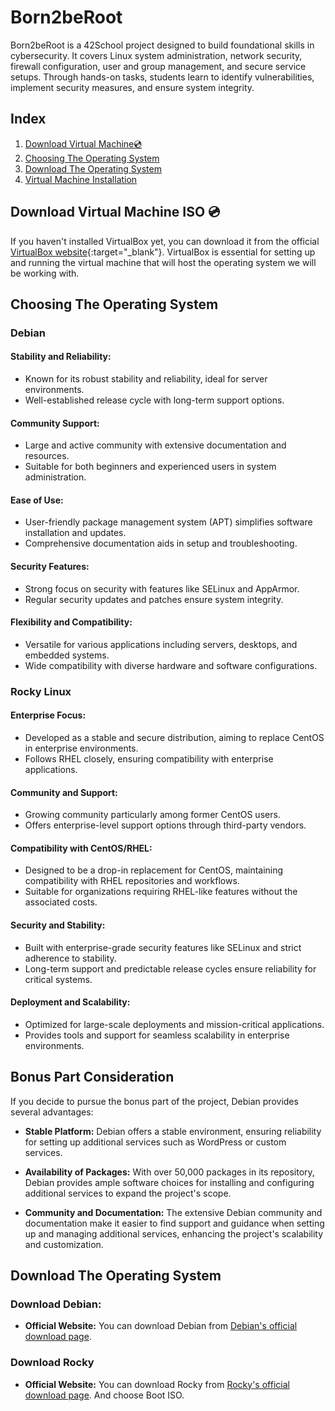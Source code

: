 # Born2beRoot
Born2beRoot is a 42School project designed to build foundational skills in cybersecurity. It covers Linux system administration, network security, firewall configuration, user and group management, and secure service setups. Through hands-on tasks, students learn to identify vulnerabilities, implement security measures, and ensure system integrity.

## Index
1. [Download Virtual Machine💿](#Download-Virtual-Machine)
2. [Choosing The Operating System](#Choosing-the-Operating-System)
3. [Download The Operating System](#Download-The-Operating-System)
4. [Virtual Machine Installation](#Virtual-Machine-Installation)

## Download Virtual Machine ISO 💿
If you haven't installed VirtualBox yet, you can download it from the official [VirtualBox website](https://www.virtualbox.org){:target="_blank"}.
VirtualBox is essential for setting up and running the virtual machine that will host the operating system we will be working with.

## Choosing The Operating System

### Debian

#### Stability and Reliability:
- Known for its robust stability and reliability, ideal for server environments.
- Well-established release cycle with long-term support options.

#### Community Support:
- Large and active community with extensive documentation and resources.
- Suitable for both beginners and experienced users in system administration.

#### Ease of Use:
- User-friendly package management system (APT) simplifies software installation and updates.
- Comprehensive documentation aids in setup and troubleshooting.

#### Security Features:
- Strong focus on security with features like SELinux and AppArmor.
- Regular security updates and patches ensure system integrity.

#### Flexibility and Compatibility:
- Versatile for various applications including servers, desktops, and embedded systems.
- Wide compatibility with diverse hardware and software configurations.

### Rocky Linux

#### Enterprise Focus:
- Developed as a stable and secure distribution, aiming to replace CentOS in enterprise environments.
- Follows RHEL closely, ensuring compatibility with enterprise applications.

#### Community and Support:
- Growing community particularly among former CentOS users.
- Offers enterprise-level support options through third-party vendors.

#### Compatibility with CentOS/RHEL:
- Designed to be a drop-in replacement for CentOS, maintaining compatibility with RHEL repositories and workflows.
- Suitable for organizations requiring RHEL-like features without the associated costs.

#### Security and Stability:
- Built with enterprise-grade security features like SELinux and strict adherence to stability.
- Long-term support and predictable release cycles ensure reliability for critical systems.

#### Deployment and Scalability:
- Optimized for large-scale deployments and mission-critical applications.
- Provides tools and support for seamless scalability in enterprise environments.

## Bonus Part Consideration

If you decide to pursue the bonus part of the project, Debian provides several advantages:

- **Stable Platform:** Debian offers a stable environment, ensuring reliability for setting up additional services such as WordPress or custom services.

- **Availability of Packages:** With over 50,000 packages in its repository, Debian provides ample software choices for installing and configuring additional services to expand the project's scope.

- **Community and Documentation:** The extensive Debian community and documentation make it easier to find support and guidance when setting up and managing additional services, enhancing the project's scalability and customization.

## Download The Operating System

### Download Debian:

- **Official Website:** You can download Debian from <a href= https://www.debian.org/download target="_blank">Debian's official download page</a>.

### Download Rocky
- **Official Website:** You can download Rocky from <a href= https://rockylinux.org/download target="_blank">Rocky's official download page</a>.
    And choose Boot ISO.